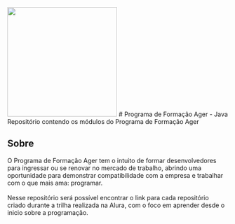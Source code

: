 <img src="https://images.sympla.com.br/5c3ce3ffb11b8.png" width="250" height="250">
# Programa de Formação Ager - Java
Repositório contendo os módulos do Programa de Formação Ager

## Sobre
O Programa de Formação Ager tem o intuito de formar desenvolvedores para ingressar ou se renovar no mercado de trabalho, abrindo uma oportunidade para demonstrar compatibilidade com a empresa e trabalhar com o que mais ama: programar.
<br><br>
Nesse repositório será possível encontrar o link para cada repositório criado durante a trilha realizada na Alura, com o foco em aprender desde o inicio sobre a programação.
